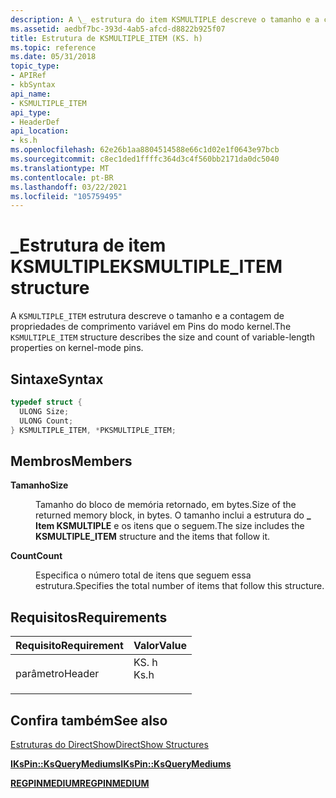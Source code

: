 ```yaml
---
description: A \_ estrutura do item KSMULTIPLE descreve o tamanho e a contagem de propriedades de comprimento variável em Pins do modo kernel.
ms.assetid: aedbf7bc-393d-4ab5-afcd-d8822b925f07
title: Estrutura de KSMULTIPLE_ITEM (KS. h)
ms.topic: reference
ms.date: 05/31/2018
topic_type:
- APIRef
- kbSyntax
api_name:
- KSMULTIPLE_ITEM
api_type:
- HeaderDef
api_location:
- ks.h
ms.openlocfilehash: 62e26b1aa8804514588e66c1d02e1f0643e97bcb
ms.sourcegitcommit: c8ec1ded1ffffc364d3c4f560bb2171da0dc5040
ms.translationtype: MT
ms.contentlocale: pt-BR
ms.lasthandoff: 03/22/2021
ms.locfileid: "105759495"
---
```

# <a name="ksmultiple_item-structure"></a><span data-ttu-id="1d4de-103">\_Estrutura de item KSMULTIPLE</span><span class="sxs-lookup"><span data-stu-id="1d4de-103">KSMULTIPLE\_ITEM structure</span></span>

<span data-ttu-id="1d4de-104">A `KSMULTIPLE_ITEM` estrutura descreve o tamanho e a contagem de propriedades de comprimento variável em Pins do modo kernel.</span><span class="sxs-lookup"><span data-stu-id="1d4de-104">The `KSMULTIPLE_ITEM` structure describes the size and count of variable-length properties on kernel-mode pins.</span></span>

## <a name="syntax"></a><span data-ttu-id="1d4de-105">Sintaxe</span><span class="sxs-lookup"><span data-stu-id="1d4de-105">Syntax</span></span>


```C++
typedef struct {
  ULONG Size;
  ULONG Count;
} KSMULTIPLE_ITEM, *PKSMULTIPLE_ITEM;
```



## <a name="members"></a><span data-ttu-id="1d4de-106">Membros</span><span class="sxs-lookup"><span data-stu-id="1d4de-106">Members</span></span>

<dl> <dt>

<span data-ttu-id="1d4de-107">**Tamanho**</span><span class="sxs-lookup"><span data-stu-id="1d4de-107">**Size**</span></span>
</dt> <dd>

<span data-ttu-id="1d4de-108">Tamanho do bloco de memória retornado, em bytes.</span><span class="sxs-lookup"><span data-stu-id="1d4de-108">Size of the returned memory block, in bytes.</span></span> <span data-ttu-id="1d4de-109">O tamanho inclui a estrutura do **\_ Item KSMULTIPLE** e os itens que o seguem.</span><span class="sxs-lookup"><span data-stu-id="1d4de-109">The size includes the **KSMULTIPLE\_ITEM** structure and the items that follow it.</span></span>

</dd> <dt>

<span data-ttu-id="1d4de-110">**Count**</span><span class="sxs-lookup"><span data-stu-id="1d4de-110">**Count**</span></span>
</dt> <dd>

<span data-ttu-id="1d4de-111">Especifica o número total de itens que seguem essa estrutura.</span><span class="sxs-lookup"><span data-stu-id="1d4de-111">Specifies the total number of items that follow this structure.</span></span>

</dd> </dl>

## <a name="requirements"></a><span data-ttu-id="1d4de-112">Requisitos</span><span class="sxs-lookup"><span data-stu-id="1d4de-112">Requirements</span></span>



| <span data-ttu-id="1d4de-113">Requisito</span><span class="sxs-lookup"><span data-stu-id="1d4de-113">Requirement</span></span> | <span data-ttu-id="1d4de-114">Valor</span><span class="sxs-lookup"><span data-stu-id="1d4de-114">Value</span></span> |
|-------------------|---------------------------------------------------------------------------------|
| <span data-ttu-id="1d4de-115">parâmetro</span><span class="sxs-lookup"><span data-stu-id="1d4de-115">Header</span></span><br/> | <dl> <span data-ttu-id="1d4de-116"><dt>KS. h</dt></span><span class="sxs-lookup"><span data-stu-id="1d4de-116"><dt>Ks.h</dt></span></span> </dl> |



## <a name="see-also"></a><span data-ttu-id="1d4de-117">Confira também</span><span class="sxs-lookup"><span data-stu-id="1d4de-117">See also</span></span>

<dl> <dt>

[<span data-ttu-id="1d4de-118">Estruturas do DirectShow</span><span class="sxs-lookup"><span data-stu-id="1d4de-118">DirectShow Structures</span></span>](directshow-structures.md)
</dt> <dt>

[<span data-ttu-id="1d4de-119">**IKsPin::KsQueryMediums**</span><span class="sxs-lookup"><span data-stu-id="1d4de-119">**IKsPin::KsQueryMediums**</span></span>](ikspin-ksquerymediums.md)
</dt> <dt>

[<span data-ttu-id="1d4de-120">**REGPINMEDIUM**</span><span class="sxs-lookup"><span data-stu-id="1d4de-120">**REGPINMEDIUM**</span></span>](/windows/desktop/api/strmif/ns-strmif-regpinmedium)
</dt> </dl>

 

 




